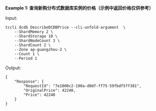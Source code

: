 **Example 1: 查询新购分布式数据库实例的价格（示例中返回价格仅供参考）**



Input: 

```
tccli dcdb DescribeDCDBPrice --cli-unfold-argument  \
    --ShardMemory 2 \
    --ShardStorage 10 \
    --ShardNodeCount 3 \
    --ShardCount 2 \
    --Zone ap-guangzhou-2 \
    --Count 1 \
    --Period 1
```

Output: 
```
{
    "Response": {
        "RequestId": "7e1000c2-190a-d0df-ff75-59fbdf5ff381",
        "OriginalPrice": 42240,
        "Price": 42240
    }
}
```

